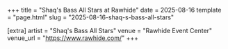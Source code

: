 +++
title = "Shaq's Bass All Stars at Rawhide"
date = 2025-08-16
template = "page.html"
slug = "2025-08-16-shaq-s-bass-all-stars"

[extra]
artist = "Shaq's Bass All Stars"
venue = "Rawhide Event Center"
venue_url = "https://www.rawhide.com/"
+++
